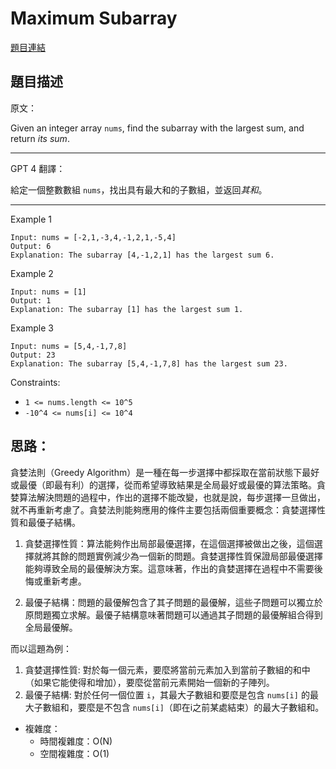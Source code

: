 # Maximum Subarray

[題目連結](https://leetcode.com/problems/maximum-subarray/description/)

## 題目描述
原文：
  
Given an integer array `nums`, find the subarray with the largest sum, and return *its sum*.

----

GPT 4 翻譯：

給定一個整數數組 `nums`，找出具有最大和的子數組，並返回*其和*。

----

Example 1
```
Input: nums = [-2,1,-3,4,-1,2,1,-5,4]
Output: 6
Explanation: The subarray [4,-1,2,1] has the largest sum 6.
```

Example 2
```
Input: nums = [1]
Output: 1
Explanation: The subarray [1] has the largest sum 1.
```

Example 3
```
Input: nums = [5,4,-1,7,8]
Output: 23
Explanation: The subarray [5,4,-1,7,8] has the largest sum 23.
```
Constraints:
* `1 <= nums.length <= 10^5`
* `-10^4 <= nums[i] <= 10^4`



## 思路：

貪婪法則（Greedy Algorithm）是一種在每一步選擇中都採取在當前狀態下最好或最優（即最有利）的選擇，從而希望導致結果是全局最好或最優的算法策略。貪婪算法解決問題的過程中，作出的選擇不能改變，也就是說，每步選擇一旦做出，就不再重新考慮了。貪婪法則能夠應用的條件主要包括兩個重要概念：貪婪選擇性質和最優子結構。

1. 貪婪選擇性質：算法能夠作出局部最優選擇，在這個選擇被做出之後，這個選擇就將其餘的問題實例減少為一個新的問題。貪婪選擇性質保證局部最優選擇能夠導致全局的最優解決方案。這意味著，作出的貪婪選擇在過程中不需要後悔或重新考慮。

2. 最優子結構：問題的最優解包含了其子問題的最優解，這些子問題可以獨立於原問題獨立求解。最優子結構意味著問題可以通過其子問題的最優解組合得到全局最優解。

而以這題為例：  
1. 貪婪選擇性質: 對於每一個元素，要麼將當前元素加入到當前子數組的和中（如果它能使得和增加），要麼從當前元素開始一個新的子陣列。
2. 最優子結構: 對於任何一個位置 `i`，其最大子數組和要麼是包含 `nums[i]` 的最大子數組和，要麼是不包含 `nums[i]`（即在i之前某處結束）的最大子數組和。

* 複雜度：
  * 時間複雜度：O(N)
  * 空間複雜度：O(1)
